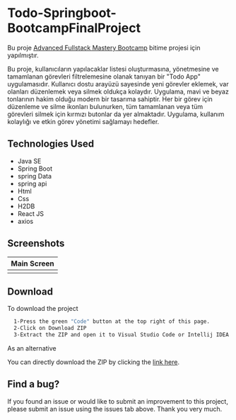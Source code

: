 # Todo-Springboot-BootcampFinalProject

Bu proje [Advanced Fullstack Mastery Bootcamp](https://www.techcareer.net/bootcamp/advanced-fullstack-mastery-bootcamp) bitime projesi için yapılmıştır.

Bu proje, kullanıcıların yapılacaklar listesi oluşturmasına, yönetmesine ve tamamlanan görevleri filtrelemesine olanak tanıyan bir "Todo App" uygulamasıdır. Kullanıcı dostu arayüzü sayesinde yeni görevler eklemek, var olanları düzenlemek veya silmek oldukça kolaydır. Uygulama, mavi ve beyaz tonlarının hakim olduğu modern bir tasarıma sahiptir. Her bir görev için düzenleme ve silme ikonları bulunurken, tüm tamamlanan veya tüm görevleri silmek için kırmızı butonlar da yer almaktadır. Uygulama, kullanım kolaylığı ve etkin görev yönetimi sağlamayı hedefler.

## Technologies Used

- Java SE
- Spring Boot
- spring Data
- spring api
- Html
- Css
- H2DB
- React JS
- axios

## Screenshots

| Main Screen |
| ----------- |
| ![]()       |

## Download

To download the project

```bash
  1-Press the green "Code" button at the top right of this page.
  2-Click on Download ZIP
  3-Extract the ZIP and open it to Visual Studio Code or Intellij IDEA Ultimate.
```

As an alternative

You can directly download the ZIP by clicking the [link here](https://github.com/BerkErdgn/Todo-Springboot-BootcampFinalProject/archive/refs/heads/main.zip).

## Find a bug?

If you found an issue or would like to submit an improvement to this project, please submit an issue using the issues tab above.
Thank you very much.
